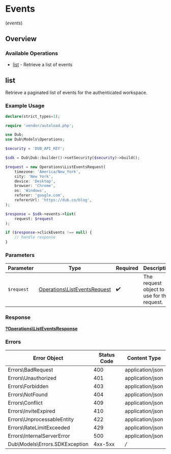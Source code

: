 # Events
(*events*)

## Overview

### Available Operations

* [list](#list) - Retrieve a list of events

## list

Retrieve a paginated list of events for the authenticated workspace.

### Example Usage

```php
declare(strict_types=1);

require 'vendor/autoload.php';

use Dub;
use Dub\Models\Operations;

$security = 'DUB_API_KEY';

$sdk = Dub\Dub::builder()->setSecurity($security)->build();

$request = new Operations\ListEventsRequest(
    timezone: 'America/New_York',
    city: 'New York',
    device: 'Desktop',
    browser: 'Chrome',
    os: 'Windows',
    referer: 'google.com',
    refererUrl: 'https://dub.co/blog',
);

$response = $sdk->events->list(
    request: $request
);

if ($response->clickEvents !== null) {
    // handle response
}
```

### Parameters

| Parameter                                                                    | Type                                                                         | Required                                                                     | Description                                                                  |
| ---------------------------------------------------------------------------- | ---------------------------------------------------------------------------- | ---------------------------------------------------------------------------- | ---------------------------------------------------------------------------- |
| `$request`                                                                   | [Operations\ListEventsRequest](../../Models/Operations/ListEventsRequest.md) | :heavy_check_mark:                                                           | The request object to use for the request.                                   |

### Response

**[?Operations\ListEventsResponse](../../Models/Operations/ListEventsResponse.md)**

### Errors

| Error Object                   | Status Code                    | Content Type                   |
| ------------------------------ | ------------------------------ | ------------------------------ |
| Errors\BadRequest              | 400                            | application/json               |
| Errors\Unauthorized            | 401                            | application/json               |
| Errors\Forbidden               | 403                            | application/json               |
| Errors\NotFound                | 404                            | application/json               |
| Errors\Conflict                | 409                            | application/json               |
| Errors\InviteExpired           | 410                            | application/json               |
| Errors\UnprocessableEntity     | 422                            | application/json               |
| Errors\RateLimitExceeded       | 429                            | application/json               |
| Errors\InternalServerError     | 500                            | application/json               |
| Dub\Models\Errors.SDKException | 4xx-5xx                        | */*                            |

